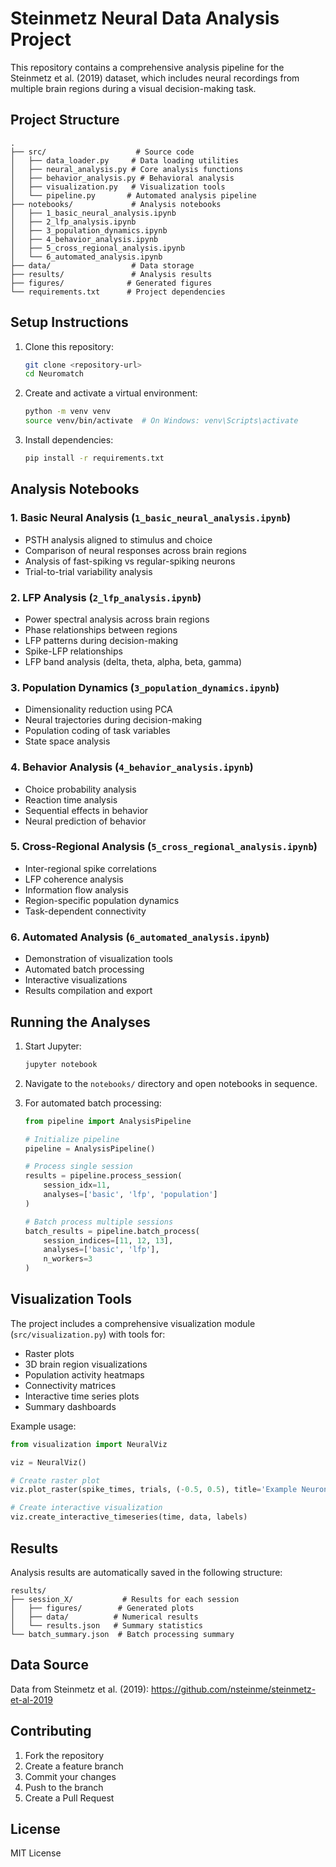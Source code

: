 # Steinmetz Neural Data Analysis Project

This repository contains a comprehensive analysis pipeline for the Steinmetz et al. (2019) dataset, which includes neural recordings from multiple brain regions during a visual decision-making task.

## Project Structure
```
.
├── src/                    # Source code
│   ├── data_loader.py     # Data loading utilities
│   ├── neural_analysis.py # Core analysis functions
│   ├── behavior_analysis.py # Behavioral analysis
│   ├── visualization.py   # Visualization tools
│   └── pipeline.py       # Automated analysis pipeline
├── notebooks/             # Analysis notebooks
│   ├── 1_basic_neural_analysis.ipynb
│   ├── 2_lfp_analysis.ipynb
│   ├── 3_population_dynamics.ipynb
│   ├── 4_behavior_analysis.ipynb
│   ├── 5_cross_regional_analysis.ipynb
│   └── 6_automated_analysis.ipynb
├── data/                  # Data storage
├── results/               # Analysis results
├── figures/              # Generated figures
└── requirements.txt      # Project dependencies
```

## Setup Instructions

1. Clone this repository:
   ```bash
   git clone <repository-url>
   cd Neuromatch
   ```

2. Create and activate a virtual environment:
   ```bash
   python -m venv venv
   source venv/bin/activate  # On Windows: venv\Scripts\activate
   ```

3. Install dependencies:
   ```bash
   pip install -r requirements.txt
   ```

## Analysis Notebooks

### 1. Basic Neural Analysis (`1_basic_neural_analysis.ipynb`)
- PSTH analysis aligned to stimulus and choice
- Comparison of neural responses across brain regions
- Analysis of fast-spiking vs regular-spiking neurons
- Trial-to-trial variability analysis

### 2. LFP Analysis (`2_lfp_analysis.ipynb`)
- Power spectral analysis across brain regions
- Phase relationships between regions
- LFP patterns during decision-making
- Spike-LFP relationships
- LFP band analysis (delta, theta, alpha, beta, gamma)

### 3. Population Dynamics (`3_population_dynamics.ipynb`)
- Dimensionality reduction using PCA
- Neural trajectories during decision-making
- Population coding of task variables
- State space analysis

### 4. Behavior Analysis (`4_behavior_analysis.ipynb`)
- Choice probability analysis
- Reaction time analysis
- Sequential effects in behavior
- Neural prediction of behavior

### 5. Cross-Regional Analysis (`5_cross_regional_analysis.ipynb`)
- Inter-regional spike correlations
- LFP coherence analysis
- Information flow analysis
- Region-specific population dynamics
- Task-dependent connectivity

### 6. Automated Analysis (`6_automated_analysis.ipynb`)
- Demonstration of visualization tools
- Automated batch processing
- Interactive visualizations
- Results compilation and export

## Running the Analyses

1. Start Jupyter:
   ```bash
   jupyter notebook
   ```

2. Navigate to the `notebooks/` directory and open notebooks in sequence.

3. For automated batch processing:
   ```python
   from pipeline import AnalysisPipeline
   
   # Initialize pipeline
   pipeline = AnalysisPipeline()
   
   # Process single session
   results = pipeline.process_session(
       session_idx=11,
       analyses=['basic', 'lfp', 'population']
   )
   
   # Batch process multiple sessions
   batch_results = pipeline.batch_process(
       session_indices=[11, 12, 13],
       analyses=['basic', 'lfp'],
       n_workers=3
   )
   ```

## Visualization Tools

The project includes a comprehensive visualization module (`src/visualization.py`) with tools for:
- Raster plots
- 3D brain region visualizations
- Population activity heatmaps
- Connectivity matrices
- Interactive time series plots
- Summary dashboards

Example usage:
```python
from visualization import NeuralViz

viz = NeuralViz()

# Create raster plot
viz.plot_raster(spike_times, trials, (-0.5, 0.5), title='Example Neuron')

# Create interactive visualization
viz.create_interactive_timeseries(time, data, labels)
```

## Results

Analysis results are automatically saved in the following structure:
```
results/
├── session_X/           # Results for each session
│   ├── figures/        # Generated plots
│   ├── data/          # Numerical results
│   └── results.json   # Summary statistics
└── batch_summary.json  # Batch processing summary
```

## Data Source
Data from Steinmetz et al. (2019): https://github.com/nsteinme/steinmetz-et-al-2019

## Contributing
1. Fork the repository
2. Create a feature branch
3. Commit your changes
4. Push to the branch
5. Create a Pull Request

## License
MIT License 